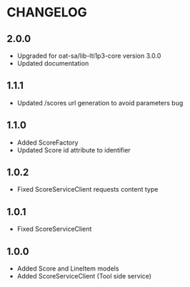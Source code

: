 CHANGELOG
=========

2.0.0
-----

* Upgraded for oat-sa/lib-lti1p3-core version 3.0.0
* Updated documentation

1.1.1
-----

* Updated /scores url generation to avoid parameters bug

1.1.0
-----

* Added ScoreFactory
* Updated Score id attribute to identifier

1.0.2
-----

* Fixed ScoreServiceClient requests content type

1.0.1
-----

* Fixed ScoreServiceClient


1.0.0
-----

* Added Score and LineItem models
* Added ScoreServiceClient (Tool side service)
